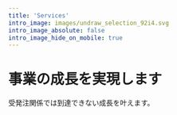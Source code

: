 ```yaml
---
title: 'Services'
intro_image: images/undraw_selection_92i4.svg
intro_image_absolute: false
intro_image_hide_on_mobile: true
---
```


# 事業の成長を実現します
受発注関係では到達できない成長を叶えます。
